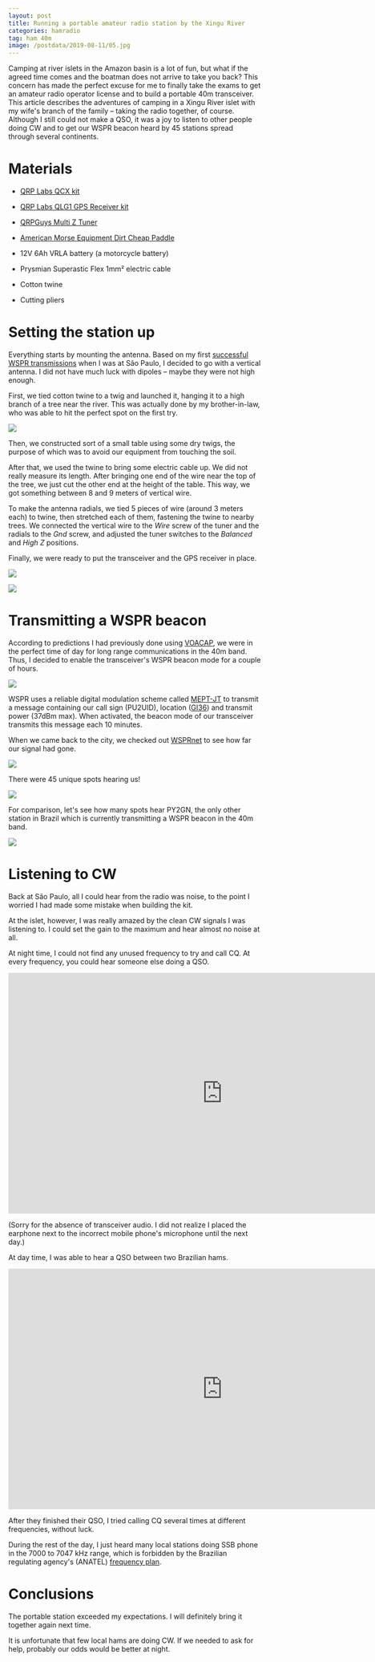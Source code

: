 ```yaml
---
layout: post
title: Running a portable amateur radio station by the Xingu River
categories: hamradio
tag: ham 40m
image: /postdata/2019-08-11/05.jpg
---
```


Camping at river islets in the Amazon basin is a lot of fun, but what if the agreed time comes and the boatman does not arrive to take you back? This concern has made the perfect excuse for me to finally take the exams to get an amateur radio operator license and to build a portable 40m transceiver. This article describes the adventures of camping in a Xingu River islet with my wife's branch of the family – taking the radio together, of course. Although I still could not make a QSO, it was a joy to listen to other people doing CW and to get our WSPR beacon heard by 45 stations spread through several continents.

<!--more-->

# Materials

 * [QRP Labs QCX kit](https://www.qrp-labs.com/qcx.html)

 * [QRP Labs QLG1 GPS Receiver kit](https://www.qrp-labs.com/qlg1.html)

 * [QRPGuys Multi Z Tuner](https://qrpguys.com/multi-tuner)

 * [American Morse Equipment Dirt Cheap Paddle](https://www.americanmorse.com/dcp.htm)

 * 12V 6Ah VRLA battery (a motorcycle battery)

 * Prysmian Superastic Flex 1mm² electric cable

 * Cotton twine

 * Cutting pliers


# Setting the station up

Everything starts by mounting the antenna. Based on my first [successful](https://twitter.com/thotypous/status/1155287585121624064) [WSPR transmissions](https://twitter.com/thotypous/status/1155519484586799106) when I was at São Paulo, I decided to go with a vertical antenna. I did not have much luck with dipoles – maybe they were not high enough.

First, we tied cotton twine to a twig and launched it, hanging it to a high branch of a tree near the river. This was actually done by my brother-in-law, who was able to hit the perfect spot on the first try.

<a href="https://photos.app.goo.gl/H2ZULvSs7CYVBv2Y8"><img src="/postdata/2019-08-11/01.jpg" /></a>

Then, we constructed sort of a small table using some dry twigs, the purpose of which was to avoid our equipment from touching the soil.

After that, we used the twine to bring some electric cable up. We did not really measure its length. After bringing one end of the wire near the top of the tree, we just cut the other end at the height of the table. This way, we got something between 8 and 9 meters of vertical wire.

To make the antenna radials, we tied 5 pieces of wire (around 3 meters each) to twine, then stretched each of them, fastening the twine to nearby trees. We connected the vertical wire to the *Wire* screw of the tuner and the radials to the *Gnd* screw, and adjusted the tuner switches to the *Balanced* and *High Z* positions.

Finally, we were ready to put the transceiver and the GPS receiver in place.

<a href="https://photos.app.goo.gl/JHeJZkHeWrJU7e8x6"><img src="/postdata/2019-08-11/02.jpg" /></a>

<a href="https://photos.app.goo.gl/Q3HSRcEH3U4HT3fNA"><img src="/postdata/2019-08-11/03.jpg" /></a>


# Transmitting a WSPR beacon

According to predictions I had previously done using [VOACAP](http://www.voacap.com/hf/), we were in the perfect time of day for long range communications in the 40m band. Thus, I decided to enable the transceiver's WSPR beacon mode for a couple of hours.

<a href="https://photos.app.goo.gl/cCCH7cq61gwXGLNz8"><img src="/postdata/2019-08-11/04.jpg" /></a>

WSPR uses a reliable digital modulation scheme called [MEPT-JT](https://www.qsl.net/zl1bpu/MFSK/MEPT-JT.htm) to transmit a message containing our call sign (PU2UID), location ([GI36](https://k7fry.com/grid/?qth=GI36)) and transmit power (37dBm max). When activated, the beacon mode of our transceiver transmits this message each 10 minutes.

When we came back to the city, we checked out [WSPRnet](http://wsprnet.org) to see how far our signal had gone.

<img src="/postdata/2019-08-11/wsprnet_map.png" />

There were 45 unique spots hearing us!

<img src="/postdata/2019-08-11/wsprnet_pu2uid.png" />

For comparison, let's see how many spots hear PY2GN, the only other station in Brazil which is currently transmitting a WSPR beacon in the 40m band.

<img src="/postdata/2019-08-11/wsprnet_py2gn.png" />


# Listening to CW

Back at São Paulo, all I could hear from the radio was noise, to the point I worried I had made some mistake when building the kit.

At the islet, however, I was really amazed by the clean CW signals I was listening to. I could set the gain to the maximum and hear almost no noise at all.

At night time, I could not find any unused frequency to try and call CQ. At every frequency, you could hear someone else doing a QSO.

<iframe width="853" height="480" src="https://www.youtube.com/embed/EaiY9jTIl2c" frameborder="0" allow="accelerometer; autoplay; encrypted-media; gyroscope; picture-in-picture" allowfullscreen></iframe>

(Sorry for the absence of transceiver audio. I did not realize I placed the earphone next to the incorrect mobile phone's microphone until the next day.)

At day time, I was able to hear a QSO between two Brazilian hams.

<iframe width="853" height="480" src="https://www.youtube.com/embed/qrtHoAD5RQg" frameborder="0" allow="accelerometer; autoplay; encrypted-media; gyroscope; picture-in-picture" allowfullscreen></iframe>

After they finished their QSO, I tried calling CQ several times at different frequencies, without luck.

During the rest of the day, I just heard many local stations doing SSB phone in the 7000 to 7047 kHz range, which is forbidden by the Brazilian regulating agency's (ANATEL) [frequency plan](https://www.anatel.gov.br/legislacao/atos-de-requisitos-tecnicos-de-gestao-do-espectro/2018/1236-ato-9106).


# Conclusions

The portable station exceeded my expectations. I will definitely bring it together again next time.

It is unfortunate that few local hams are doing CW. If we needed to ask for help, probably our odds would be better at night.
